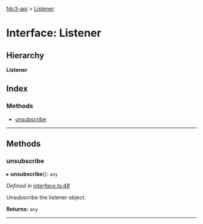 [fdc3-api](../README.md) > [Listener](../interfaces/listener.md)

# Interface: Listener

## Hierarchy

**Listener**

## Index

### Methods

* [unsubscribe](listener.md#unsubscribe)

---

## Methods

<a id="unsubscribe"></a>

###  unsubscribe

▸ **unsubscribe**(): `any`

*Defined in [interface.ts:48](/src/interface.ts#L48)*

Unsubscribe the listener object.

**Returns:** `any`

___

